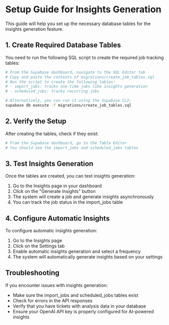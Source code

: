 # Setup Guide for Insights Generation

This guide will help you set up the necessary database tables for the insights generation feature.

## 1. Create Required Database Tables

You need to run the following SQL script to create the required job tracking tables:

```bash
# From the Supabase dashboard, navigate to the SQL Editor tab
# Copy and paste the contents of migrations/create_job_tables.sql
# Run the script to create the following tables:
# - import_jobs: tracks one-time jobs like insights generation
# - scheduled_jobs: tracks recurring jobs

# Alternatively, you can run it using the Supabase CLI:
supabase db execute -f migrations/create_job_tables.sql
```

## 2. Verify the Setup

After creating the tables, check if they exist:

```bash
# From the Supabase dashboard, go to the Table Editor
# You should see the import_jobs and scheduled_jobs tables
```

## 3. Test Insights Generation

Once the tables are created, you can test insights generation:

1. Go to the Insights page in your dashboard
2. Click on the "Generate Insights" button
3. The system will create a job and generate insights asynchronously
4. You can track the job status in the import_jobs table

## 4. Configure Automatic Insights

To configure automatic insights generation:

1. Go to the Insights page
2. Click on the Settings tab
3. Enable automatic insights generation and select a frequency
4. The system will automatically generate insights based on your settings

## Troubleshooting

If you encounter issues with insights generation:

- Make sure the import_jobs and scheduled_jobs tables exist
- Check for errors in the API responses
- Verify that you have tickets with analysis data in your database
- Ensure your OpenAI API key is properly configured for AI-powered insights 